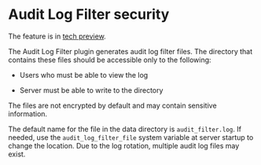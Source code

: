 # Audit Log Filter security

The feature is in [tech preview](glossary.md#tech-preview).

The Audit Log Filter plugin generates audit log filter files. The directory 
that contains these files should be accessible only to the following:

* Users who must be able to view the log

* Server must be able to write to the directory

The files are not encrypted by default and may contain sensitive information.

The default name for the file in the data directory is `audit_filter.log`. If needed, use the `audit_log_filter_file` system variable at server startup to change the location. Due to the log rotation, multiple audit log files may exist.
